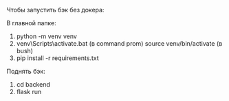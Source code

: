 Чтобы запустить бэк без докера:

В главной папке:
1) python -m venv venv
2) venv\Scripts\activate.bat (в command prom)
   source venv/bin/activate (в bush)
3) pip install -r requirements.txt

Поднять бэк:  
1) cd backend
2) flask run


